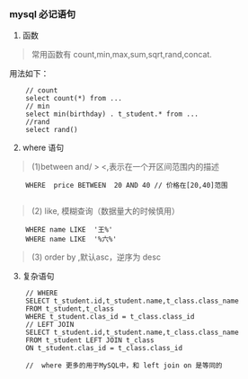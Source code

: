 ### mysql 必记语句
1. 函数
> 常用函数有 count,min,max,sum,sqrt,rand,concat.

用法如下：
```
    // count
    select count(*) from ...
    // min
    select min(birthday) . t_student.* from ...
    //rand
    select rand()
```
2. where 语句
> (1)between  and/ > <,表示在一个开区间范围内的描述
```
    WHERE  price BETWEEN  20 AND 40 // 价格在[20,40]范围
    
```

> (2) like, 模糊查询（数据量大的时候慎用）
```
    WHERE name LIKE  '王%'
    WHERE name LIKE  '%六%'

```
> (3) order by ,默认asc，逆序为 desc

3. 复杂语句
```
    // WHERE
    SELECT t_student.id,t_student.name,t_class.class_name
    FROM t_student,t_class
    WHERE t_student.clas_id = t_class.class_id
    // LEFT JOIN
    SELECT t_student.id,t_student.name,t_class.class_name
    FROM t_student LEFT JOIN t_class
    ON t_student.clas_id = t_class.class_id

    //  where 更多的用于MySQL中，和 left join on 是等同的

```